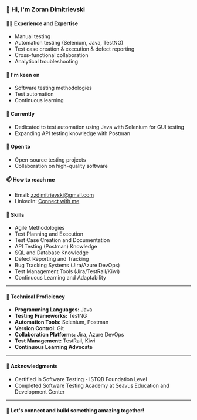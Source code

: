 ### 👋 Hi, I'm Zoran Dimitrievski

#### 👨‍💻 Experience and Expertise
- Manual testing
- Automation testing (Selenium, Java, TestNG)
- Test case creation & execution & defect reporting
- Cross-functional collaboration
- Analytical troubleshooting

#### 👀 I'm keen on
- Software testing methodologies
- Test automation
- Continuous learning

#### 🌱 Currently
- Dedicated to test automation using Java with Selenium for GUI testing
- Expanding API testing knowledge with Postman

#### 💞️ Open to
- Open-source testing projects
- Collaboration on high-quality software

#### 📫 How to reach me
- Email: [zzdimitrievski@gmail.com](mailto:zzdimitrievski@gmail.com)
- LinkedIn: [Connect with me](https://www.linkedin.com/in/zoran-dimitrievski/)

#### 💪 Skills
- Agile Methodologies
- Test Planning and Execution
- Test Case Creation and Documentation
- API Testing (Postman) Knowledge
- SQL and Database Knowledge
- Defect Reporting and Tracking
- Bug Tracking Systems (Jira/Azure DevOps)
- Test Management Tools (Jira/TestRail/Kiwi)
- Continuous Learning and Adaptability

---

#### 🚀 Technical Proficiency
- **Programming Languages:** Java
- **Testing Frameworks:** TestNG
- **Automation Tools:** Selenium, Postman
- **Version Control:** Git
- **Collaboration Platforms:** Jira, Azure DevOps
- **Test Management:** TestRail, Kiwi
- **Continuous Learning Advocate**

---

#### 🌟 Acknowledgments
- Certified in Software Testing - ISTQB Foundation Level
- Completed Software Testing Academy at Seavus Education and Development Center

---

#### 🤝 Let's connect and build something amazing together!
